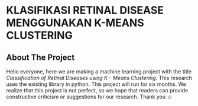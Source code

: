 # KLASIFIKASI RETINAL DISEASE MENGGUNAKAN K-MEANS CLUSTERING

## About The Project
Hello everyone, here we are making a machine learning project with the title _Classification of Retinal Diseases using K - Means Clustering_.
This research uses the existing library in python. This project will run for six months.
We realize that this project is not perfect, so we hope that readers can provide constructive criticism or suggestions for our research.
Thank you :relaxed:
